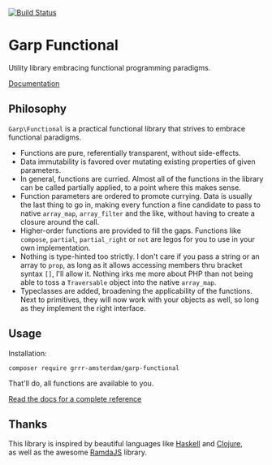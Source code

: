 [![Build Status](https://travis-ci.com/grrr-amsterdam/garp-functional.svg?branch=master)](https://travis-ci.com/grrr-amsterdam/garp-functional)

# Garp Functional

Utility library embracing functional programming paradigms.

[Documentation](https://grrr-amsterdam.github.io/garp-functional/)

## Philosophy

`Garp\Functional` is a practical functional library that strives to embrace functional paradigms.

- Functions are pure, referentially transparent, without side-effects.
- Data immutability is favored over mutating existing properties of given parameters.
- In general, functions are curried. Almost all of the functions in the library can be called
    partially applied, to a point where this makes sense.
- Function parameters are ordered to promote currying. Data is usually the last thing to go in,
    making every function a fine candidate to pass to native `array_map`, `array_filter` and the
    like, without having to create a closure around the call.
- Higher-order functions are provided to fill the gaps. Functions like `compose`, `partial`,
    `partial_right` or `not` are legos for you to use in your own implementation.
- Nothing is type-hinted too strictly. I don't care if you pass a
    string or an array to `prop`, as long as it allows accessing members thru bracket syntax `[]`,
    I'll allow it. Nothing irks me more about PHP than not being able to toss a `Traversable` 
    object into the native `array_map`. 
- Typeclasses are added, broadening the applicability of the functions. Next to primitives, they will 
    now work with your objects as well, so long as they implement the right interface.

## Usage

Installation:

```
composer require grrr-amsterdam/garp-functional
```

That'll do, all functions are available to you.

[Read the docs for a complete
reference](https://grrr-amsterdam.github.io/garp-functional/)


## Thanks

This library is inspired by beautiful languages like [Haskell](https://www.haskell.org/) and [Clojure](https://clojure.org/),  
as well as the awesome [RamdaJS](https://ramdajs.com/) library.


